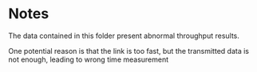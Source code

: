 # Notes

The data contained in this folder present abnormal throughput results.

One potential reason is that the link is too fast, but the transmitted data is not enough, leading to wrong time measurement

